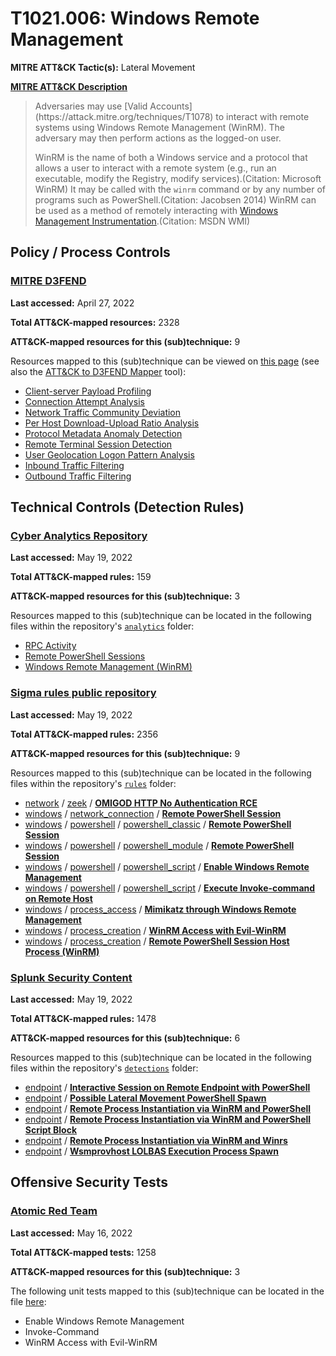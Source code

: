 # T1021.006: Windows Remote Management
**MITRE ATT&CK Tactic(s):** Lateral Movement

**[MITRE ATT&CK Description](https://attack.mitre.org/techniques/T1021/006)**
<blockquote>Adversaries may use [Valid Accounts](https://attack.mitre.org/techniques/T1078) to interact with remote systems using Windows Remote Management (WinRM). The adversary may then perform actions as the logged-on user.

WinRM is the name of both a Windows service and a protocol that allows a user to interact with a remote system (e.g., run an executable, modify the Registry, modify services).(Citation: Microsoft WinRM) It may be called with the `winrm` command or by any number of programs such as PowerShell.(Citation: Jacobsen 2014) WinRM  can be used as a method of remotely interacting with [Windows Management Instrumentation](https://attack.mitre.org/techniques/T1047).(Citation: MSDN WMI)</blockquote>

## Policy / Process Controls
### [MITRE D3FEND](https://d3fend.mitre.org/)
**Last accessed:** April 27, 2022

**Total ATT&CK-mapped resources:** 2328

**ATT&CK-mapped resources for this (sub)technique:** 9

Resources mapped to this (sub)technique can be viewed on [this page](https://d3fend.mitre.org/) (see also the [ATT&CK to D3FEND Mapper](https://d3fend.mitre.org/tools/attack-mapper) tool):

* [Client-server Payload Profiling](https://d3fend.mitre.org/techniques/d3f:Client-serverPayloadProfiling)
* [Connection Attempt Analysis](https://d3fend.mitre.org/techniques/d3f:ConnectionAttemptAnalysis)
* [Network Traffic Community Deviation](https://d3fend.mitre.org/techniques/d3f:NetworkTrafficCommunityDeviation)
* [Per Host Download-Upload Ratio Analysis](https://d3fend.mitre.org/techniques/d3f:PerHostDownload-UploadRatioAnalysis)
* [Protocol Metadata Anomaly Detection](https://d3fend.mitre.org/techniques/d3f:ProtocolMetadataAnomalyDetection)
* [Remote Terminal Session Detection](https://d3fend.mitre.org/techniques/d3f:RemoteTerminalSessionDetection)
* [User Geolocation Logon Pattern Analysis](https://d3fend.mitre.org/techniques/d3f:UserGeolocationLogonPatternAnalysis)
* [Inbound Traffic Filtering](https://d3fend.mitre.org/techniques/d3f:InboundTrafficFiltering)
* [Outbound Traffic Filtering](https://d3fend.mitre.org/techniques/d3f:OutboundTrafficFiltering)

## Technical Controls (Detection Rules)
### [Cyber Analytics Repository](https://car.mitre.org)
**Last accessed:** May 19, 2022

**Total ATT&CK-mapped rules:** 159

**ATT&CK-mapped resources for this (sub)technique:** 3

Resources mapped to this (sub)technique can be located in the following files within the repository's <code>[analytics](https://github.com/mitre-attack/car/blob/master/analytics)</code> folder:

* [RPC Activity](https://github.com/mitre-attack/car/tree/master/analytics/CAR-2014-05-001.yaml)
* [Remote PowerShell Sessions](https://github.com/mitre-attack/car/tree/master/analytics/CAR-2014-11-004.yaml)
* [Windows Remote Management (WinRM)](https://github.com/mitre-attack/car/tree/master/analytics/CAR-2014-11-006.yaml)

### [Sigma rules public repository](https://github.com/SigmaHQ/sigma)
**Last accessed:** May 19, 2022

**Total ATT&CK-mapped rules:** 2356

**ATT&CK-mapped resources for this (sub)technique:** 9

Resources mapped to this (sub)technique can be located in the following files within the repository's <code>[rules](https://github.com/SigmaHQ/sigma/tree/master/rules)</code> folder:

* [network](https://github.com/SigmaHQ/sigma/tree/master/rules/network/) / [zeek](https://github.com/SigmaHQ/sigma/tree/master/rules/network/zeek/) / **[OMIGOD HTTP No Authentication RCE](https://github.com/SigmaHQ/sigma/blob/master/rules/network/zeek/zeek_http_omigod_no_auth_rce.yml)**
* [windows](https://github.com/SigmaHQ/sigma/tree/master/rules/windows/) / [network_connection](https://github.com/SigmaHQ/sigma/tree/master/rules/windows/network_connection/) / **[Remote PowerShell Session](https://github.com/SigmaHQ/sigma/blob/master/rules/windows/network_connection/net_connection_win_remote_powershell_session_network.yml)**
* [windows](https://github.com/SigmaHQ/sigma/tree/master/rules/windows/) / [powershell](https://github.com/SigmaHQ/sigma/tree/master/rules/windows/powershell/) / [powershell_classic](https://github.com/SigmaHQ/sigma/tree/master/rules/windows/powershell/powershell_classic/) / **[Remote PowerShell Session](https://github.com/SigmaHQ/sigma/blob/master/rules/windows/powershell/powershell_classic/posh_pc_remote_powershell_session.yml)**
* [windows](https://github.com/SigmaHQ/sigma/tree/master/rules/windows/) / [powershell](https://github.com/SigmaHQ/sigma/tree/master/rules/windows/powershell/) / [powershell_module](https://github.com/SigmaHQ/sigma/tree/master/rules/windows/powershell/powershell_module/) / **[Remote PowerShell Session](https://github.com/SigmaHQ/sigma/blob/master/rules/windows/powershell/powershell_module/posh_pm_remote_powershell_session.yml)**
* [windows](https://github.com/SigmaHQ/sigma/tree/master/rules/windows/) / [powershell](https://github.com/SigmaHQ/sigma/tree/master/rules/windows/powershell/) / [powershell_script](https://github.com/SigmaHQ/sigma/tree/master/rules/windows/powershell/powershell_script/) / **[Enable Windows Remote Management](https://github.com/SigmaHQ/sigma/blob/master/rules/windows/powershell/powershell_script/posh_ps_enable_psremoting.yml)**
* [windows](https://github.com/SigmaHQ/sigma/tree/master/rules/windows/) / [powershell](https://github.com/SigmaHQ/sigma/tree/master/rules/windows/powershell/) / [powershell_script](https://github.com/SigmaHQ/sigma/tree/master/rules/windows/powershell/powershell_script/) / **[Execute Invoke-command on Remote Host](https://github.com/SigmaHQ/sigma/blob/master/rules/windows/powershell/powershell_script/posh_ps_invoke_command_remote.yml)**
* [windows](https://github.com/SigmaHQ/sigma/tree/master/rules/windows/) / [process_access](https://github.com/SigmaHQ/sigma/tree/master/rules/windows/process_access/) / **[Mimikatz through Windows Remote Management](https://github.com/SigmaHQ/sigma/blob/master/rules/windows/process_access/proc_access_win_mimikatz_trough_winrm.yml)**
* [windows](https://github.com/SigmaHQ/sigma/tree/master/rules/windows/) / [process_creation](https://github.com/SigmaHQ/sigma/tree/master/rules/windows/process_creation/) / **[WinRM Access with Evil-WinRM](https://github.com/SigmaHQ/sigma/blob/master/rules/windows/process_creation/proc_creation_win_evil_winrm.yml)**
* [windows](https://github.com/SigmaHQ/sigma/tree/master/rules/windows/) / [process_creation](https://github.com/SigmaHQ/sigma/tree/master/rules/windows/process_creation/) / **[Remote PowerShell Session Host Process (WinRM)](https://github.com/SigmaHQ/sigma/blob/master/rules/windows/process_creation/proc_creation_win_remote_powershell_session_process.yml)**

### [Splunk Security Content](https://github.com/splunk/security_content)
**Last accessed:** May 19, 2022

**Total ATT&CK-mapped rules:** 1478

**ATT&CK-mapped resources for this (sub)technique:** 6

Resources mapped to this (sub)technique can be located in the following files within the repository's <code>[detections](https://github.com/splunk/security_content/tree/develop/detections)</code> folder:

* [endpoint](https://github.com/splunk/security_content/tree/develop/detections/endpoint/) / **[Interactive Session on Remote Endpoint with PowerShell](https://github.com/splunk/security_content/blob/develop/detections/endpoint/interactive_session_on_remote_endpoint_with_powershell.yml)**
* [endpoint](https://github.com/splunk/security_content/tree/develop/detections/endpoint/) / **[Possible Lateral Movement PowerShell Spawn](https://github.com/splunk/security_content/blob/develop/detections/endpoint/possible_lateral_movement_powershell_spawn.yml)**
* [endpoint](https://github.com/splunk/security_content/tree/develop/detections/endpoint/) / **[Remote Process Instantiation via WinRM and PowerShell](https://github.com/splunk/security_content/blob/develop/detections/endpoint/remote_process_instantiation_via_winrm_and_powershell.yml)**
* [endpoint](https://github.com/splunk/security_content/tree/develop/detections/endpoint/) / **[Remote Process Instantiation via WinRM and PowerShell Script Block](https://github.com/splunk/security_content/blob/develop/detections/endpoint/remote_process_instantiation_via_winrm_and_powershell_script_block.yml)**
* [endpoint](https://github.com/splunk/security_content/tree/develop/detections/endpoint/) / **[Remote Process Instantiation via WinRM and Winrs](https://github.com/splunk/security_content/blob/develop/detections/endpoint/remote_process_instantiation_via_winrm_and_winrs.yml)**
* [endpoint](https://github.com/splunk/security_content/tree/develop/detections/endpoint/) / **[Wsmprovhost LOLBAS Execution Process Spawn](https://github.com/splunk/security_content/blob/develop/detections/endpoint/wsmprovhost_exe_lolbas_execution_process_spawn.yml)**


## Offensive Security Tests
### [Atomic Red Team](https://github.com/redcanaryco/atomic-red-team)
**Last accessed:** May 16, 2022

**Total ATT&CK-mapped tests:** 1258

**ATT&CK-mapped resources for this (sub)technique:** 3

The following unit tests mapped to this (sub)technique can be located in the file [here](https://github.com/redcanaryco/atomic-red-team/tree/master/atomics/T1021.006/T1021.006.yaml):

* Enable Windows Remote Management
* Invoke-Command
* WinRM Access with Evil-WinRM

